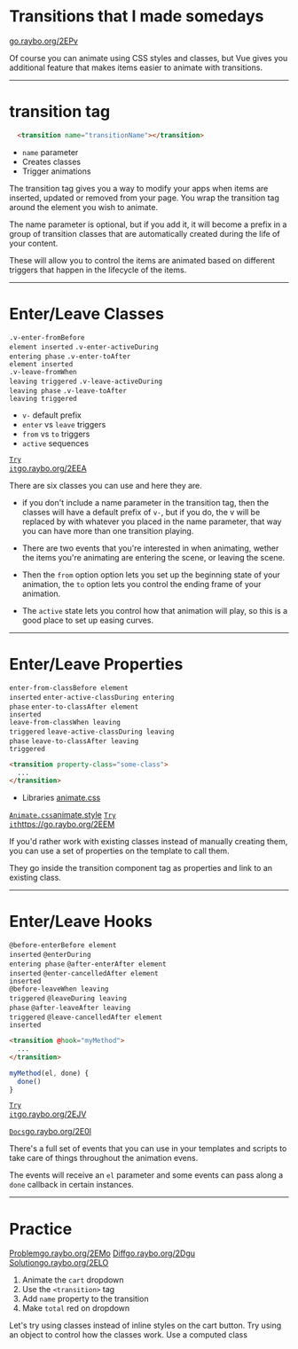 <!-- .slide: data-state="layout-title" class="bg-dark"-->

# Transitions that I made somedays

<div class="slide-link"><a href="https://go.raybo.org/2EPv"><i class="fab fa-slideshare"></i> go.raybo.org/2EPv</a></div>

> >

Of course you can animate using CSS styles and classes, but Vue gives you additional feature that makes items easier to animate with transitions.


---

# **transition** tag

```html
  <transition name="transitionName"></transition>
```
- `name` parameter
- Creates classes
- Trigger animations


> >

The transition tag gives you a way to modify your apps when items are inserted, updated or removed from your page. You wrap the transition tag around the element you wish to animate.

The name parameter is optional, but if you add it, it will become a prefix in a group of transition classes that are automatically created during the life of your content.

These will allow you to control the items are animated based on different triggers that happen in the lifecycle of the items.



---

# Enter/Leave Classes

<code class="code-primary tip position-relative">.v-enter-from<span>Before element inserted</span></code>
<code class="code-primary tip position-relative">.v-enter-active<span>During entering phase</span></code> 
<code class="code-primary tip position-relative">.v-enter-to<span>After element inserted</span></code><br> 
<code class="code-primary tip position-relative">.v-leave-from<span>When leaving triggered</span></code> 
<code class="code-primary tip position-relative">.v-leave-active<span>During leaving phase</span></code> 
<code class="code-primary tip position-relative">.v-leave-to<span>After leaving triggered</span></code> 


- `v-` default prefix
- `enter` vs `leave` triggers
- `from` vs `to` triggers
- `active` sequences

<a class="tip" href="https://go.raybo.org/2EEA" target="_blank"><code class="code-exciting">Try it</code><span>go.raybo.org/2EEA</span></a>

> >

There are six classes you can use and here they are.

- if you don't include a name parameter in the transition tag, then the classes will have a default prefix of `v-`, but if you do, the v will be replaced by with whatever you placed in the name parameter, that way you can have more than one transition playing.

- There are two events that you're interested in when animating, wether the items you're animating are entering the scene, or leaving the scene.

- Then the `from` option option lets you set up the beginning state of your animation, the `to` option lets you control the ending frame of your animation.

- The `active` state lets you control how that animation will play, so this is a good place to set up easing curves.

---

# Enter/Leave Properties

<code class="code-primary tip">enter-from-class<span>Before element inserted</span></code>
<code class="code-primary tip">enter-active-class<span>During entering phase</span></code> 
<code class="code-primary tip">enter-to-class<span>After element inserted</span></code><br>
<code class="code-primary tip">leave-from-class<span>When leaving triggered</span></code> 
<code class="code-primary tip">leave-active-class<span>During leaving phase</span></code> 
<code class="code-primary tip">leave-to-class<span>After leaving triggered</span></code> 

```html
<transition property-class="some-class">
  ...
</transition>
```
- Libraries [animate.css](https://animate.style/)

<a class="tip" href="https://go.raybo.org/2EE5" target="_blank"><code class="code-exciting">Animate.css</code><span>animate.style</span></a>
<a class="tip" href="https://go.raybo.org/2EEM" target="_blank"><code class="code-exciting">Try it</code><span>https://go.raybo.org/2EEM</span></a>

> >

If you'd rather work with existing classes instead of manually creating them, you can use a set of properties on the template to call them.

They go inside the transition component tag as properties and link to an existing class.


---

# Enter/Leave Hooks


<code class="code-primary tip">@before-enter<span>Before element inserted</span></code>
<code class="code-primary tip">@enter<span>During entering phase</span></code> 
<code class="code-primary tip">@after-enter<span>After element inserted</span></code> 
<code class="code-royal tip">@enter-cancelled<span>After element inserted</span></code><br>
<code class="code-primary tip">@before-leave<span>When leaving triggered</span></code> 
<code class="code-primary tip">@leave<span>During leaving phase</span></code> 
<code class="code-primary tip">@after-leave<span>After leaving triggered</span></code> 
<code class="code-royal tip">@leave-cancelled<span>After element inserted</span></code> 

```html
<transition @hook="myMethod">
  ...
</transition>
```

```js
myMethod(el, done) {
  done()
}
```

<a class="tip" href="https://go.raybo.org/2EJV" target="_blank"><code class="code-exciting">Try it</code><span>go.raybo.org/2EJV</span></a>

<a class="tip" href="https://go.raybo.org/2E0l" target="_blank"><code class="code-exciting">Docs</code><span>go.raybo.org/2E0l</span></a>

> >

There's a full set of events that you can use in your templates and scripts to take care of things throughout the animation evens.

The events will receive an `el` parameter and some events can pass along a `done` callback in certain instances.


---

<!-- .slide: data-state="layout-title" data-transition="zoom" class="bg-dark"-->

# Practice

<div class="btn-group mt-3" role="group" aria-label="Basic example">
  <a type="button" class="animate__animated animate__backInLeft tip btn btn-lg btn-exciting text-white" href="https://go.raybo.org/2EMo" target="_blank">Problem<span>go.raybo.org/2EMo</span></a>
  <a type="button" class="animate__animated animate__zoomInDown tip btn btn-lg btn-royal text-white" href="https://go.raybo.org/2Dgu" target="_blank">Diff<span>go.raybo.org/2Dgu</span></a>
  <a type="button" class="animate__animated animate__backInRight animate__slow tip btn btn-lg btn-primary text-white" href="https://go.raybo.org/2ELO" target="_blank">Solution<span>go.raybo.org/2ELO</span></a>
</div>

1. Animate the `cart` dropdown
1. Use the `<transition>` tag
1. Add `name` property to the transition
1. Make `total` red on dropdown

> >

Let's try using classes instead of inline styles on the cart button.
Try using an object to control how the classes work.
Use a computed class

